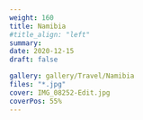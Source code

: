 ```yaml
---
weight: 160
title: Namibia
#title_align: "left"
summary: 
date: 2020-12-15
draft: false

gallery: gallery/Travel/Namibia
files: "*.jpg"
cover: IMG_08252-Edit.jpg
coverPos: 55%
---
```

